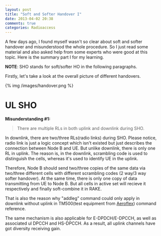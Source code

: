 ```yaml
---
layout: post
title: "Soft and Softer Handover I"
date: 2013-04-02 20:38
comments: true
categories: Radioaccess
---
```


A few days ago, I found myself wasn't so clear about soft and softer handover and misunderstood the whole procedure. So I just read some material and also asked help from some experts who were good at this topic. Here is the summary part I for my learning.

<!--more-->

**NOTE**: SHO stands for soft/softer HO in the following paragraphs.

Firstly, let's take a look at the overall picture of different handovers.

{% img /images/handover.png %}

# UL SHO

**Misunderstanding #1:**
> There are multiple RLs in both uplink and downlink during SHO.

In downlink, there are two/three RLs(radio links) during SHO. Please notice, radio link is just a logic concept which isn't existed but just describes the connection between Node B and UE. But unlike downlink, there is only one RL in uplink. The reason is, in the downlink, scrambling code is used to distinguish the cells, whereas it's used to identify UE in the uplink.

Therefore, Node B should send two/three copies of the same data via two/three different cells with different scrambling codes (2 way/3 way softer handover). At the same time, there is only one copy of data transmitting from UE to Node B. But all cells in active set will recieve it respectively and finally soft-combine it in RAKE.

That is also the reason why "addleg" command could only apply in downlink without uplink in TM500(test equipment from [Aeroflex](http://aeroflex.com/)) command reference.

The same mechanism is also applicable for E-DPDCH/E-DPCCH, as well as associated ul DPCCH and HS-DPCCH. As a result, all uplink channels have got diversity receiving gain.

